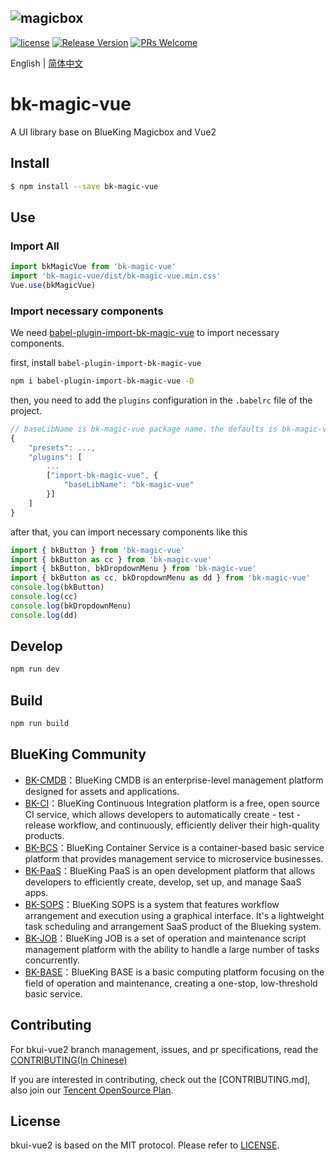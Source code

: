 ![magicbox](img/logo-en.png)
---

[![license](https://img.shields.io/badge/license-MIT-brightgreen.svg?style=flat)](https://github.com/TencentBlueKing/bkui-vue2/blob/master/LICENSE.txt) [![Release Version](https://img.shields.io/npm/v/bk-magic-vue.svg)](https://github.com/Tencent/bk-PaaS/releases) [![PRs Welcome](https://img.shields.io/badge/PRs-welcome-brightgreen.svg)](https://github.com/TencentBlueKing/bkui-vue2/pulls)

English | [简体中文](README.md)

# bk-magic-vue

A UI library base on BlueKing Magicbox and Vue2

## Install

```bash
$ npm install --save bk-magic-vue
```


## Use

### Import All

```js
import bkMagicVue from 'bk-magic-vue'
import 'bk-magic-vue/dist/bk-magic-vue.min.css'
Vue.use(bkMagicVue)
```

### Import necessary components

We need [babel-plugin-import-bk-magic-vue](https://www.npmjs.com/package/babel-plugin-import-bk-magic-vue) to import necessary components.

first, install `babel-plugin-import-bk-magic-vue`

```bash
npm i babel-plugin-import-bk-magic-vue -D
```

then, you need to add the `plugins` configuration in the `.babelrc` file of the project.

```js
// baseLibName is bk-magic-vue package name，the defaults is bk-magic-vue
{
    "presets": ...,
    "plugins": [
        ...
        ["import-bk-magic-vue", {
            "baseLibName": "bk-magic-vue"
        }]
    ]
}
```

after that, you can import necessary components like this

```js
import { bkButton } from 'bk-magic-vue'
import { bkButton as cc } from 'bk-magic-vue'
import { bkButton, bkDropdownMenu } from 'bk-magic-vue'
import { bkButton as cc, bkDropdownMenu as dd } from 'bk-magic-vue'
console.log(bkButton)
console.log(cc)
console.log(bkDropdownMenu)
console.log(dd)
```

## Develop
```bash
npm run dev
```

## Build
```bash
npm run build
```

## BlueKing Community
- [BK-CMDB](https://github.com/Tencent/bk-cmdb)：BlueKing CMDB is an enterprise-level management platform designed for assets and applications.
- [BK-CI](https://github.com/Tencent/bk-ci)：BlueKing Continuous Integration platform is a free, open source CI service, which allows developers to automatically create - test - release workflow, and continuously, efficiently deliver their high-quality products.
- [BK-BCS](https://github.com/Tencent/bk-bcs)：BlueKing Container Service is a container-based basic service platform that provides management service to microservice businesses.
- [BK-PaaS](https://github.com/Tencent/bk-PaaS)：BlueKing PaaS is an open development platform that allows developers to efficiently create, develop, set up, and manage SaaS apps.
- [BK-SOPS](https://github.com/Tencent/bk-sops)：BlueKing SOPS is a system that features workflow arrangement and execution using a graphical interface. It's a lightweight task scheduling and arrangement SaaS product of the Blueking system.
- [BK-JOB](https://github.com/Tencent/bk-job)：BlueKing JOB is a set of operation and maintenance script management platform with the ability to handle a large number of tasks concurrently.
- [BK-BASE](https://github.com/Tencent/bk-base)：BlueKing BASE  is a basic computing platform focusing on the field of operation and maintenance, creating a one-stop, low-threshold basic service.

## Contributing

For bkui-vue2 branch management, issues, and pr specifications, read the [CONTRIBUTING(In Chinese)](docs/CONTRIBUTING.md)

If you are interested in contributing, check out the [CONTRIBUTING.md], also join our [Tencent OpenSource Plan](https://opensource.tencent.com/contribution).

## License

bkui-vue2 is based on the MIT protocol. Please refer to [LICENSE](LICENSE.txt).
